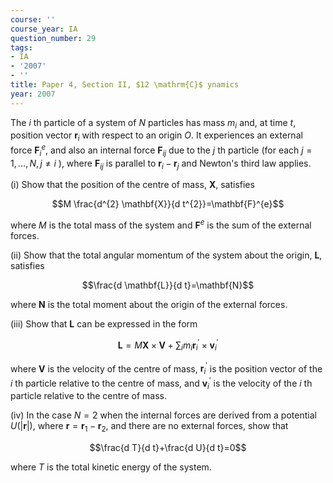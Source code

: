 ```yaml
---
course: ''
course_year: IA
question_number: 29
tags:
- IA
- '2007'
- ''
title: Paper 4, Section II, $12 \mathrm{C}$ ynamics
year: 2007
---
```




The $i$ th particle of a system of $N$ particles has mass $m_{i}$ and, at time $t$, position vector $\mathbf{r}_{i}$ with respect to an origin $O$. It experiences an external force $\mathbf{F}_{i}^{e}$, and also an internal force $\mathbf{F}_{i j}$ due to the $j$ th particle (for each $j=1, \ldots, N, j \neq i$ ), where $\mathbf{F}_{i j}$ is parallel to $\mathbf{r}_{i}-\mathbf{r}_{j}$ and Newton's third law applies.

(i) Show that the position of the centre of mass, $\mathbf{X}$, satisfies

$$M \frac{d^{2} \mathbf{X}}{d t^{2}}=\mathbf{F}^{e}$$

where $M$ is the total mass of the system and $\mathbf{F}^{e}$ is the sum of the external forces.

(ii) Show that the total angular momentum of the system about the origin, $\mathbf{L}$, satisfies

$$\frac{d \mathbf{L}}{d t}=\mathbf{N}$$

where $\mathbf{N}$ is the total moment about the origin of the external forces.

(iii) Show that $\mathbf{L}$ can be expressed in the form

$$\mathbf{L}=M \mathbf{X} \times \mathbf{V}+\sum_{i} m_{i} \mathbf{r}_{i}^{\prime} \times \mathbf{v}_{i}^{\prime}$$

where $\mathbf{V}$ is the velocity of the centre of mass, $\mathbf{r}_{i}^{\prime}$ is the position vector of the $i$ th particle relative to the centre of mass, and $\mathbf{v}_{i}^{\prime}$ is the velocity of the $i$ th particle relative to the centre of mass.

(iv) In the case $N=2$ when the internal forces are derived from a potential $U(|\mathbf{r}|)$, where $\mathbf{r}=\mathbf{r}_{1}-\mathbf{r}_{2}$, and there are no external forces, show that

$$\frac{d T}{d t}+\frac{d U}{d t}=0$$

where $T$ is the total kinetic energy of the system.